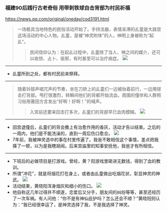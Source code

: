 ### 福建90后践行古老奇俗 用带刺铁球自击背部为村民祈福
https://news.qq.com/original/oneday/cod3191.html
>一场极具当地特色的民俗活动开始了。手持法器，表情呆滞的乩童是大路宫这场活动的中心人物。乩童，是被“神灵附体”的人，神明上身被称为“起乩”。
>>民间信仰认为：在起乩过程中，乩童除了当人、神之间的媒介，还可以收惊、占卜、驱邪，有时甚至可以治疗病症。
![](https://img1.gtimg.com/ninja/1/2018/09/ninja153752281278460.jpg)
---
- 乩童所到之处，都有村民前来祭拜。
---
>随着铃鼓声唱咒声的节奏，坐在刀轿上的乩童们一边被抬着前行，一边用球击打背部。甩打很激烈，转瞬间他们的背都开始流血，周围的僮伴和人群照习俗用莆田方言发出“好啊！好啊！”的喊声。
>>入宫前还要来回击打多次，乩童们的背部早已血肉模糊。
![](https://img1.gtimg.com/ninja/1/2018/09/ninja153752281351881.jpg)
---
- 回宫退僮后，乩童们的背会撒上有治愈作用的香灰，活动才告以结束。之后的一周内，他们是不能洗澡的，直到一周后伤口愈合。
![](https://img1.gtimg.com/ninja/1/2018/09/ninja153752281299936.jpg)
- 7年前，我被神灵选中的事在村里传遍了。我爸不敢相信这个事情，差点把我揍了一顿，以为是我瞎胡闹。后来宫庙里的知事安抚他，我爸才有所相信。
---
- 下班后的必做项目是打游戏。曾经，黄？阳游戏里砸进无数钱，得到了血的教训。
- 所谓“冲花”，就是将烟花打在身上，或者由乩童做出吃烟花状，彰显神灵的神武。
![](https://img1.gtimg.com/ninja/1/2018/09/ninja153752281348043.jpg)
- 活动结束，黄晓阳浑身烟灰和细小的伤口。
![](https://img1.gtimg.com/ninja/1/2018/09/ninja153752281448236.jpg)
- 他自称这几年过得并不顺遂，恋爱后又分手，朋友间的纠纷等等，甚至还经历了一次车祸。有人问他：“你不是有神仙庇护吗？怎么还会不顺？”黄晓阳则认为：“我已经很幸运了，是神灵选择了我，不是我选择了神灵。